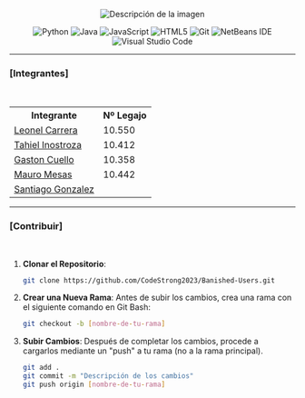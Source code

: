 <p align="center">
  <img src="https://github.com/CodeStrong2023/Banished-Users/assets/131505719/2447830a-ce0e-4014-a3de-fceb887656d5" alt="Descripción de la imagen">
</p>

<div align="center">
  <img src="https://img.shields.io/badge/Python-3670A0?style=flat-square&logo=python&logoColor=ffdd54" alt="Python">
  <img src="https://img.shields.io/badge/Java-%23ED8B00.svg?style=flat-square&logo=openjdk&logoColor=white" alt="Java">
  <img src="https://img.shields.io/badge/JavaScript-%23323330.svg?style=flat-square&logo=javascript&logoColor=%23F7DF1E" alt="JavaScript">
  <img src="https://img.shields.io/badge/HTML5-%23E34F26.svg?style=flat-square&logo=html5&logoColor=white" alt="HTML5">
  <img src="https://img.shields.io/badge/Git-fc6d26?style=flat-square&logo=git&logoColor=white" alt="Git">
  <img src="https://img.shields.io/badge/NetBeansIDE-1B6AC6.svg?style=flat-square&logo=apache-netbeans-ide&logoColor=white" alt="NetBeans IDE">
  <img src="https://img.shields.io/badge/Visual%20Studio%20Code-0078d7.svg?style=flat-square&logo=visual-studio-code&logoColor=white" alt="Visual Studio Code">
</div>


---

<h3>[Integrantes]</h3>

<br>

<table>
  <tr>
    <th>Integrante</th>
    <th>Nº Legajo</th>
  </tr>
  <tr>
    <td><a href="https://github.com/leonel-0">Leonel Carrera</a></td>
    <td>10.550</td>
  </tr>
  <tr>
    <td><a href="https://github.com/tahiel-14">Tahiel Inostroza</a></td>
    <td>10.412</td>
  </tr>
  <tr>
    <td><a href="https://github.com/GastonCuello23">Gaston Cuello</a></td>
    <td>10.358</td>
  </tr>
  <tr>
    <td><a href="https://github.com/mauromesas">Mauro Mesas</a></td>
    <td>10.442</td>
  </tr>
  <tr>
    <td><a href="https://github.com/GonzalezBrunoSanti">Santiago Gonzalez</a></td>
    <td></td>
  </tr>
</table>

---

<h3>[Contribuir]</h3>

</br>

1. **Clonar el Repositorio**:
    ```bash
    git clone https://github.com/CodeStrong2023/Banished-Users.git
    ```
  
2. **Crear una Nueva Rama**: Antes de subir los cambios, crea una rama con el siguiente comando en Git Bash:
    ```bash
    git checkout -b [nombre-de-tu-rama]
    ```
  
3. **Subir Cambios**: Después de completar los cambios, procede a cargarlos mediante un "push" a tu rama (no a la rama principal).
    ```bash
    git add .
    git commit -m "Descripción de los cambios"
    git push origin [nombre-de-tu-rama]
    ```


